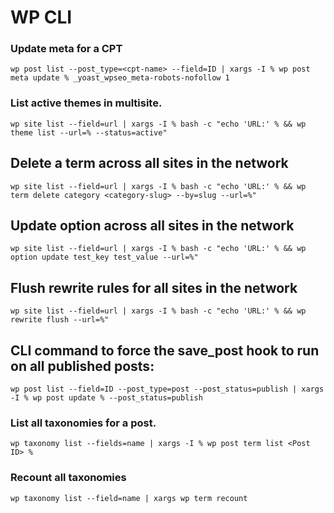 # WP CLI

### Update meta for a CPT
```wp post list --post_type=<cpt-name> --field=ID | xargs -I % wp post meta update % _yoast_wpseo_meta-robots-nofollow 1```

### List active themes in multisite.
```wp site list --field=url | xargs -I % bash -c "echo 'URL:' % && wp theme list --url=% --status=active"```

## Delete a term across all sites in the network
```wp site list --field=url | xargs -I % bash -c "echo 'URL:' % && wp term delete category <category-slug> --by=slug --url=%"```

## Update option across all sites in the network
```wp site list --field=url | xargs -I % bash -c "echo 'URL:' % && wp option update test_key test_value --url=%"```

## Flush rewrite rules for all sites in the network
```wp site list --field=url | xargs -I % bash -c "echo 'URL:' % && wp rewrite flush --url=%"```

## CLI command to force the save_post hook to run on all published posts:
```wp post list --field=ID --post_type=post --post_status=publish | xargs -I % wp post update % --post_status=publish```

### List all taxonomies for a post.
```wp taxonomy list --fields=name | xargs -I % wp post term list <Post ID> %```

### Recount all taxonomies
```wp taxonomy list --field=name | xargs wp term recount```
